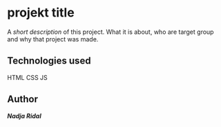# **projekt title**

A _short description_ of this project.
What it is about, who are target group and why that project was made.

## **Technologies used**

HTML
CSS
JS

## **Author**

**_Nadja Ridal_**
